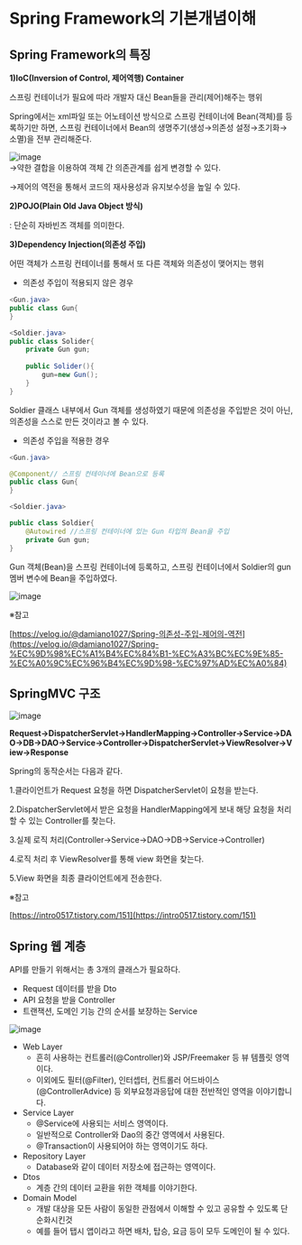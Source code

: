 # Spring Framework의 기본개념이해

## Spring Framework의 특징

**1)IoC(Inversion of Control, 제어역행) Container**

스프링 컨테이너가 필요에 따라 개발자 대신 Bean들을 관리(제어)해주는 행위

Spring에서는 xml파일 또는 어노테이션 방식으로 스프링 컨테이너에 Bean(객체)를 등록하기만 하면, 스프링 컨테이너에서 Bean의 생명주기(생성→의존성 설정→초기화→소멸)을 전부 관리해준다.

![image](https://user-images.githubusercontent.com/74875490/178189554-bf8342fe-893a-4de3-8b55-653e3fe50df0.png)
<br>
→약한 결합을 이용하여 객체 간 의존관계를 쉽게 변경할 수 있다.

→제어의 역전을 통해서 코드의 재사용성과 유지보수성을 높일 수 있다.

**2)POJO(Plain Old Java Object 방식)**

: 단순히 자바빈즈 객체를 의미한다.

**3)Dependency Injection(의존성 주입)**

어떤 객체가 스프링 컨테이너를 통해서 또 다른 객체와 의존성이 맺어지는 행위

- 의존성 주입이 적용되지 않은 경우

```java
<Gun.java>
public class Gun{
}

<Soldier.java>
public class Solider{
	private Gun gun;
	
	public Solider(){
		gun=new Gun();
	}
}
```

Soldier 클래스 내부에서 Gun 객체를 생성하였기 때문에 의존성을 주입받은 것이 아닌, 의존성을 스스로 만든 것이라고 볼 수 있다.

- 의존성 주입을 적용한 경우

```java
<Gun.java>

@Component// 스프링 컨테이너에 Bean으로 등록
public class Gun{
}

<Soldier.java>

public class Soldier{
	@Autowired //스프링 컨테이너에 있는 Gun 타입의 Bean을 주입
	private Gun gun;
}
```

Gun 객체(Bean)을 스프링 컨테이너에 등록하고, 스프링 컨테이너에서 Soldier의 gun 멤버 변수에 Bean을 주입하였다.

![image](https://user-images.githubusercontent.com/74875490/178189606-3479c7ce-3f5a-4394-aa2e-5ee803890ec5.png)
<br>

※참고

[https://velog.io/@damiano1027/Spring-의존성-주입-제어의-역전](https://velog.io/@damiano1027/Spring-%EC%9D%98%EC%A1%B4%EC%84%B1-%EC%A3%BC%EC%9E%85-%EC%A0%9C%EC%96%B4%EC%9D%98-%EC%97%AD%EC%A0%84)

## SpringMVC 구조

![image](https://user-images.githubusercontent.com/74875490/178189675-77081f05-3c8e-4f11-a4f3-4d14899ad6a9.png)
<br>

**Request→DispatcherServlet→HandlerMapping→Controller→Service→DAO→DB→DAO→Service→Controller→DispatcherServlet→ViewResolver→View→Response**

Spring의 동작순서는 다음과 같다.

1.클라이언트가 Request 요청을 하면 DispatcherServlet이 요청을 받는다.

2.DispatcherServlet에서 받은 요청을 HandlerMapping에게 보내 해당 요청을 처리할 수 있는 Controller를 찾는다.

3.실제 로직 처리(Controller→Service→DAO→DB→Service→Controller)

4.로직 처리 후 ViewResolver를 통해 view 화면을 찾는다.

5.View 화면을 최종 클라이언트에게 전송한다.

※참고

[https://intro0517.tistory.com/151](https://intro0517.tistory.com/151)

## **Spring 웹 계층**

API를 만들기 위해서는 총 3개의 클래스가 필요하다.

- Request 데이터를 받을 Dto
- API 요청을 받을 Controller
- 트랜잭션, 도메인 기능 간의 순서를 보장하는 Service

![image](https://user-images.githubusercontent.com/74875490/178189750-46257a45-893d-4fe7-82ea-b885f2c25293.png)
<br>

- Web Layer
    - 흔히 사용하는 컨트롤러(@Controller)와 JSP/Freemaker 등 뷰 템플릿 영역이다.
    - 이외에도 필터(@Filter), 인터셉터, 컨트롤러 어드바이스(@ControllerAdvice) 등 외부요청과응답에 대한 전반적인 영역을 이야기합니다.
- Service Layer
    - @Service에 사용되는 서비스 영역이다.
    - 일반적으로 Controller와 Dao의 중간 영역에서 사용된다.
    - @Transaction이 사용되어야 하는 영역이기도 하다.
- Repository Layer
    - Database와 같이 데이터 저장소에 접근하는 영역이다.
- Dtos
    - 계층 간의 데이터 교환을 위한 객체를 이야기한다.
- Domain Model
    - 개발 대상을 모든 사람이 동일한 관점에서 이해할 수 있고 공유할 수 있도록 단순화시킨것
    - 예를 들어 탭시 앱이라고 하면 배차, 탑승, 요금 등이 모두 도메인이 될 수 있다.